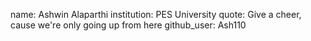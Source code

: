 name: Ashwin Alaparthi
institution: PES University
quote: Give a cheer, cause we're only going up from here
github_user: Ash110